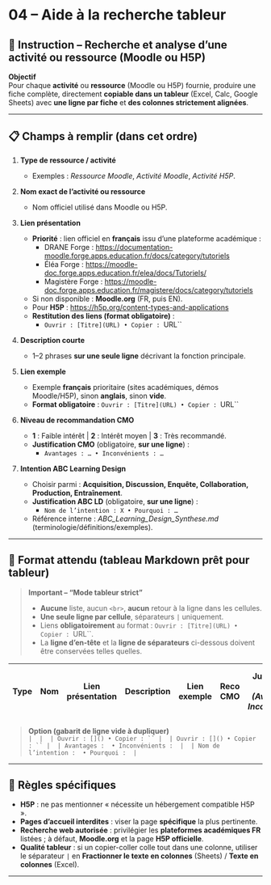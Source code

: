 # 04 – Aide à la recherche tableur
## 🎯 Instruction – Recherche et analyse d’une activité ou ressource (Moodle ou H5P)

**Objectif**  
Pour chaque **activité** ou **ressource** (Moodle ou H5P) fournie, produire une fiche complète, directement **copiable dans un tableur** (Excel, Calc, Google Sheets) avec **une ligne par fiche** et **des colonnes strictement alignées**.

---

## 📋 Champs à remplir (dans cet ordre)

1. **Type de ressource / activité**  
   - Exemples : *Ressource Moodle*, *Activité Moodle*, *Activité H5P*.

2. **Nom exact de l’activité ou ressource**  
   - Nom officiel utilisé dans Moodle ou H5P.

3. **Lien présentation**  
   - **Priorité** : lien officiel en **français** issu d’une plateforme académique :  
     - DRANE Forge : https://documentation-moodle.forge.apps.education.fr/docs/category/tutoriels  
     - Éléa Forge : https://moodle-doc.forge.apps.education.fr/elea/docs/Tutoriels/  
     - Magistère Forge : https://moodle-doc.forge.apps.education.fr/magistere/docs/category/tutoriels  
   - Si non disponible : **Moodle.org** (FR, puis EN).  
   - Pour **H5P** : https://h5p.org/content-types-and-applications  
   - **Restitution des liens (format obligatoire)** :  
     - `Ouvrir : [Titre](URL) • Copier : `URL``

4. **Description courte**  
   - 1–2 phrases **sur une seule ligne** décrivant la fonction principale.

5. **Lien exemple**  
   - Exemple **français** prioritaire (sites académiques, démos Moodle/H5P), sinon **anglais**, sinon **vide**.  
   - **Format obligatoire** : `Ouvrir : [Titre](URL) • Copier : `URL``

6. **Niveau de recommandation CMO**  
   - **1** : Faible intérêt | **2** : Intérêt moyen | **3** : Très recommandé.  
   - **Justification CMO** (obligatoire, **sur une ligne**) :  
     - `Avantages : … • Inconvénients : …`

7. **Intention ABC Learning Design**  
   - Choisir parmi : **Acquisition, Discussion, Enquête, Collaboration, Production, Entraînement**.  
   - **Justification ABC LD** (obligatoire, **sur une ligne**) :  
     - `Nom de l’intention : X • Pourquoi : …`  
   - Référence interne : *ABC_Learning_Design_Synthese.md* (terminologie/définitions/exemples).

---

## 📌 Format attendu (tableau Markdown prêt pour tableur)

> **Important – “Mode tableur strict”**  
> - **Aucune** liste, aucun `<br>`, **aucun** retour à la ligne dans les cellules.  
> - **Une seule ligne par cellule**, séparateurs `|` uniquement.  
> - Liens **obligatoirement** au format : `Ouvrir : [Titre](URL) • Copier : `URL``.  
> - La **ligne d’en-tête** et la **ligne de séparateurs** ci-dessous doivent être conservées telles quelles.

| Type | Nom | Lien présentation | Description | Lien exemple | Reco CMO | Justification CMO *(Avantages / Inconvénients)* | Intention ABC LD | Justification ABC LD *(Nom de l’intention + Pourquoi)* |
|------|-----|-------------------|-------------|--------------|----------|-----------------------------------------------|------------------|--------------------------------------------------------|

> **Option (gabarit de ligne vide à dupliquer)**  
> `|  |  | Ouvrir : []() • Copier : `` |  | Ouvrir : []() • Copier : `` |  | Avantages :  • Inconvénients :  |  | Nom de l’intention :  • Pourquoi :  |`

---

## 📝 Règles spécifiques

- **H5P** : ne pas mentionner « nécessite un hébergement compatible H5P ».  
- **Pages d’accueil interdites** : viser la page **spécifique** la plus pertinente.  
- **Recherche web autorisée** : privilégier les **plateformes académiques FR** listées ; à défaut, **Moodle.org** et la page **H5P officielle**.  
- **Qualité tableur** : si un copier-coller colle tout dans une colonne, utiliser le séparateur `|` en **Fractionner le texte en colonnes** (Sheets) / **Texte en colonnes** (Excel).

---
